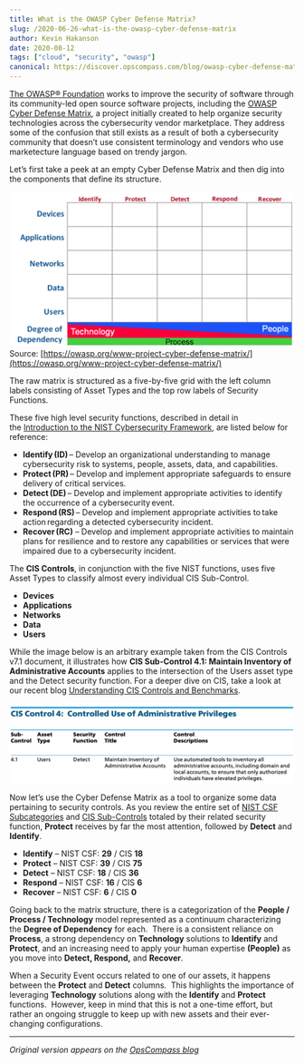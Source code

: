 ```yaml
---
title: What is the OWASP Cyber Defense Matrix?
slug: /2020-06-26-what-is-the-owasp-cyber-defense-matrix
author: Kevin Hakanson
date: 2020-08-12
tags: ["cloud", "security", "owasp"]
canonical: https://discover.opscompass.com/blog/owasp-cyber-defense-matrix
---
```


[The OWASP® Foundation](https://owasp.org/) works to improve the security of software through its community-led open source software projects, including the [OWASP Cyber Defense Matrix](https://owasp.org/www-project-cyber-defense-matrix/), a project initially created to help organize security technologies across the cybersecurity vendor marketplace. They address some of the confusion that still exists as a result of both a cybersecurity community that doesn’t use consistent terminology and vendors who use marketecture language based on trendy jargon.

Let’s first take a peek at an empty Cyber Defense Matrix and then dig into the components that define its structure.

![OWASP Cyber Defense Matrix](images/OWASP_Cyber_Defense_Matrix.png)
Source: [https://owasp.org/www-project-cyber-defense-matrix/](https://owasp.org/www-project-cyber-defense-matrix/)

The raw matrix is structured as a five-by-five grid with the left column labels consisting of Asset Types and the top row labels of Security Functions.  
  
These five high level security functions, described in detail in the [Introduction to the NIST Cybersecurity Framework](/2020-06-26-introduction-to-the-nist-cybersecurity-framework), are listed below for reference: 

* **Identify (ID)** – Develop an organizational understanding to manage cybersecurity risk to systems, people, assets, data, and capabilities.   
* **Protect (PR)** – Develop and implement appropriate safeguards to ensure delivery of critical services.   
* **Detect (DE)** – Develop and implement appropriate activities to identify the occurrence of a cybersecurity event.   
* **Respond (RS)** – Develop and implement appropriate activities to take action regarding a detected cybersecurity incident.   
* **Recover (RC)** – Develop and implement appropriate activities to maintain plans for resilience and to restore any capabilities or services that were impaired due to a cybersecurity incident. 

The **CIS Controls**, in conjunction with the five NIST functions, uses five Asset Types to classify almost every individual CIS Sub-Control. 

* **Devices**   
* **Applications**   
* **Networks**   
* **Data**   
* **Users** 

While the image below is an arbitrary example taken from the CIS Controls v7.1 document, it illustrates how **CIS Sub-Control 4.1: Maintain Inventory of Administrative Accounts** applies to the intersection of the Users asset type and the Detect security function. For a deeper dive on CIS, take a look at our recent blog [Understanding CIS Controls and Benchmarks](/2020-06-11-understanding-cis-controls-and-benchmarks). 

![CIS Control 4](images/CIS_Control_4.png)

Now let’s use the Cyber Defense Matrix as a tool to organize some data pertaining to security controls. As you review the entire set of [NIST CSF Subcategories](https://nvlpubs.nist.gov/nistpubs/CSWP/NIST.CSWP.04162018.pdf) and [CIS Sub-Controls](https://www.cisecurity.org/white-papers/cis-controls-v7-1-implementation-groups/) totaled by their related security function, **Protect** receives by far the most attention, followed by **Detect** and **Identify**.  
  

*   **Identify** – NIST CSF: **29** / CIS **18** 
*   **Protect** – NIST CSF: **39** / CIS **75** 
*   **Detect** – NIST CSF: **18** / CIS **36** 
*   **Respond** – NIST CSF: **16** / CIS **6** 
*   **Recover** – NIST CSF: **6** / CIS **0**  

Going back to the matrix structure, there is a categorization of the **People / Process / Technology** model represented as a continuum characterizing the **Degree of Dependency** for each.  There is a consistent reliance on **Process**, a strong dependency on **Technology** solutions to **Identify** and **Protect**, and an increasing need to apply your human expertise **(People)** as you move into **Detect, Respond,** and **Recover**.   
  
When a Security Event occurs related to one of our assets, it happens between the **Protect** and **Detect** columns.  This highlights the importance of leveraging **Technology** solutions along with the **Identify** and **Protect** functions.  However, keep in mind that this is not a one-time effort, but rather an ongoing struggle to keep up with new assets and their ever-changing configurations.   
  
---

*Original version appears on the [OpsCompass blog](https://discover.opscompass.com/blog/owasp-cyber-defense-matrix)*
